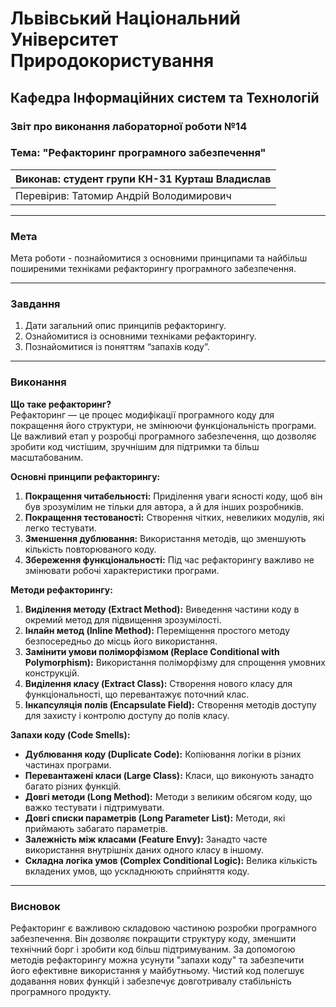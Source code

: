 # Львівський Національний Університет Природокористування

## Кафедра Інформаційних систем та Технологій

### Звіт про виконання лабораторної роботи №14

### Тема: "Рефакторинг програмного забезпечення"

| Виконав: студент групи КН-31 Курташ Владислав |
| ----------------------------------------------- |
| Перевірив: Татомир Андрій  Володимирович        |

---

### Мета

Мета роботи - познайомитися з основними принципами та найбільш
поширеними техніками рефакторингу програмного забезпечення.

---

### Завдання

1. Дати загальний опис принципів рефакторингу.
2. Ознайомитися із основними техніками рефакторингу.
3. Познайомитися із поняттям “запахів коду”.

---

### Виконання

**Що таке рефакторинг?**  
Рефакторинг — це процес модифікації програмного коду для покращення його структури, не змінюючи функціональність програми. Це важливий етап у розробці програмного забезпечення, що дозволяє зробити код чистішим, зручнішим для підтримки та більш масштабованим.

**Основні принципи рефакторингу:**

1. **Покращення читабельності:** Приділення уваги ясності коду, щоб він був зрозумілим не тільки для автора, а й для інших розробників.
2. **Покращення тестованості:** Створення чітких, невеликих модулів, які легко тестувати.
3. **Зменшення дублювання:** Використання методів, що зменшують кількість повторюваного коду.
4. **Збереження функціональності:** Під час рефакторингу важливо не змінювати робочі характеристики програми.

**Методи рефакторингу:**

1. **Виділення методу (Extract Method):** Виведення частини коду в окремий метод для підвищення зрозумілості.
2. **Інлайн метод (Inline Method):** Переміщення простого методу безпосередньо до місць його використання.
3. **Замінити умови поліморфізмом (Replace Conditional with Polymorphism):** Використання поліморфізму для спрощення умовних конструкцій.
4. **Виділення класу (Extract Class):** Створення нового класу для функціональності, що перевантажує поточний клас.
5. **Інкапсуляція полів (Encapsulate Field):** Створення методів доступу для захисту і контролю доступу до полів класу.

**Запахи коду (Code Smells):**

- **Дублювання коду (Duplicate Code):** Копіювання логіки в різних частинах програми.
- **Перевантажені класи (Large Class):** Класи, що виконують занадто багато різних функцій.
- **Довгі методи (Long Method):** Методи з великим обсягом коду, що важко тестувати і підтримувати.
- **Довгі списки параметрів (Long Parameter List):** Методи, які приймають забагато параметрів.
- **Залежність між класами (Feature Envy):** Занадто часте використання внутрішніх даних одного класу в іншому.
- **Складна логіка умов (Complex Conditional Logic):** Велика кількість вкладених умов, що ускладнюють сприйняття коду.

---

### Висновок

Рефакторинг є важливою складовою частиною розробки програмного забезпечення. Він дозволяє покращити структуру коду, зменшити технічний борг і зробити код більш підтримуваним. За допомогою методів рефакторингу можна усунути "запахи коду" та забезпечити його ефективне використання у майбутньому. Чистий код полегшує додавання нових функцій і забезпечує довготривалу стабільність програмного продукту.
